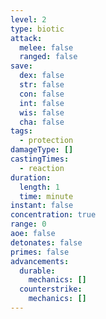 ```yaml
---
level: 2
type: biotic
attack:
  melee: false
  ranged: false
save:
  dex: false
  str: false
  con: false
  int: false
  wis: false
  cha: false
tags:
  - protection
damageType: []
castingTimes:
  - reaction
duration:
  length: 1
  time: minute
instant: false
concentration: true
range: 0
aoe: false
detonates: false
primes: false
advancements:
  durable:
    mechanics: []
  counterstrike:
    mechanics: []
---
```

